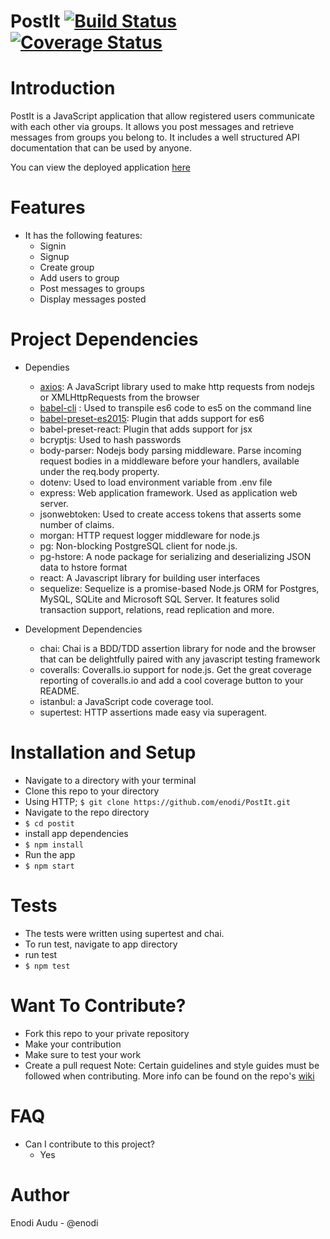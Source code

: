 # PostIt [![Build Status](https://travis-ci.org/enodi/PostIt.svg?branch=master)](https://travis-ci.org/enodi/PostIt)  [![Coverage Status](https://coveralls.io/repos/github/enodi/PostIt/badge.svg?branch=master)](https://coveralls.io/github/enodi/PostIt?branch=master)

# Introduction
PostIt is a JavaScript application that allow registered users communicate with each other via groups. It allows you post messages and retrieve messages from groups you belong to. It includes a well structured API documentation that can be used by anyone.

You can view the deployed application [here](https://postit-enodi.herokuapp.com/)

# Features
  * It has the following features:
     * Signin
     * Signup
     * Create group
     * Add users to group
     * Post messages to groups
     * Display messages posted

# Project Dependencies
* Dependies

  * [axios](https://www.npmjs.com/package/axios): A JavaScript library used to make http requests from nodejs or        XMLHttpRequests from the browser
  * [babel-cli](https://www.npmjs.com/package/babel-cli) : Used to transpile es6 code to es5 on the command line
  * [babel-preset-es2015](https://www.npmjs.com/package/babel-preset-es2015): Plugin that adds support for es6
  * babel-preset-react: Plugin that adds support for jsx
  * bcryptjs: Used to hash passwords
  * body-parser: Nodejs body parsing middleware. Parse incoming request bodies in a middleware before your handlers, available     under the req.body property. 
  * dotenv: Used to load environment variable from .env file
  * express: Web application framework. Used as application web server.
  * jsonwebtoken: Used to create access tokens that asserts some number of claims.
  * morgan: HTTP request logger middleware for node.js
  * pg: Non-blocking PostgreSQL client for node.js.
  * pg-hstore: A node package for serializing and deserializing JSON data to hstore format
  * react: A Javascript library for building user interfaces
  * sequelize: Sequelize is a promise-based Node.js ORM for Postgres, MySQL, SQLite and Microsoft SQL Server. It features         solid transaction support, relations, read replication and more.

* Development Dependencies

  * chai: Chai is a BDD/TDD assertion library for node and the browser that can be delightfully paired with any javascript         testing framework
  * coveralls: Coveralls.io support for node.js. Get the great coverage reporting of coveralls.io and add a cool coverage         button to your README.
  * istanbul: a JavaScript code coverage tool.
  * supertest: HTTP assertions made easy via superagent.
  

# Installation and Setup

* Navigate to a directory with your terminal
* Clone this repo to your directory
* Using HTTP; ```$ git clone https://github.com/enodi/PostIt.git```
* Navigate to the repo directory
* ```$ cd postit```
* install app dependencies
* ```$ npm install```
* Run the app
* ```$ npm start```


# Tests
* The tests were written using supertest and chai.
* To run test, navigate to app directory
* run test
* ```$ npm test```

# Want To Contribute?
* Fork this repo to your private repository 
* Make your contribution
* Make sure to test your work
* Create a pull request
Note: Certain guidelines and style guides must be followed when contributing. More info can be found on the repo's [wiki](https://github.com/enodi/PostIt/wiki)

# FAQ
* Can I contribute to this project?
  * Yes

# Author
Enodi Audu - @enodi
